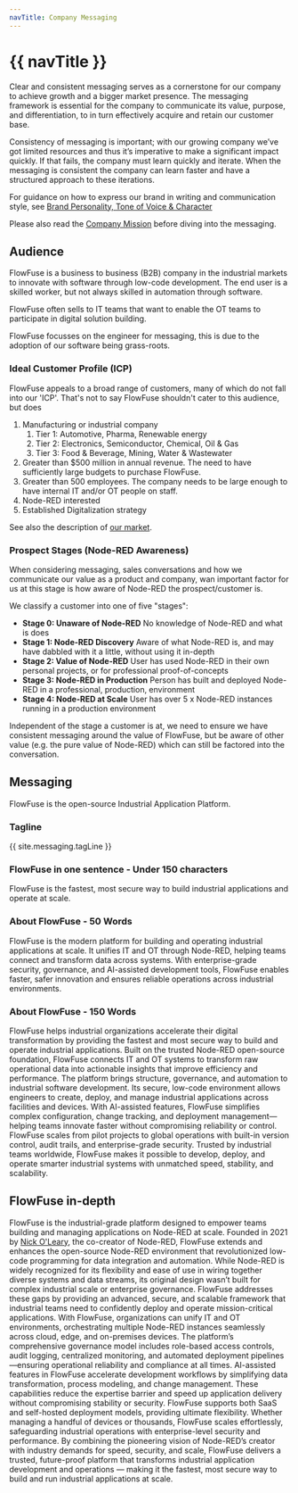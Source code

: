 ```yaml
---
navTitle: Company Messaging
---
```


# {{ navTitle }}

Clear and consistent messaging serves as a cornerstone for our company to
achieve growth and a bigger market presence. The messaging framework is
essential for the company to communicate its value, purpose, and
differentiation, to in turn effectively acquire and retain our customer base.

Consistency of messaging is important; with our growing company we’ve got
limited resources and thus it’s imperative to make a significant impact quickly.
If that fails, the company must learn quickly and iterate. When the messaging is
consistent the company can learn faster and have a structured approach to these
iterations.

For guidance on how to express our brand in writing and communication style, see
[Brand Personality, Tone of Voice & Character](/handbook/marketing/brand-voice/)

Please also read the
[Company Mission](/handbook/company/strategy/#flowfuse%27s-mission) before
diving into the messaging.

## Audience

FlowFuse is a business to business (B2B) company in the industrial markets to
innovate with software through low-code development. The end user is a skilled
worker, but not always skilled in automation through software.

FlowFuse often sells to IT teams that want to enable the OT teams to participate
in digital solution building.

FlowFuse focusses on the engineer for messaging, this is due to the adoption of
our software being grass-roots.

### Ideal Customer Profile (ICP)

FlowFuse appeals to a broad range of customers, many of which do not fall into
our 'ICP'. That's not to say FlowFuse shouldn't cater to this audience, but does

1. Manufacturing or industrial company
   1. Tier 1: Automotive, Pharma, Renewable energy
   1. Tier 2: Electronics, Semiconductor, Chemical, Oil & Gas
   1. Tier 3: Food & Beverage, Mining, Water & Wastewater
1. Greater than $500 million in annual revenue. The need to have sufficiently
   large budgets to purchase FlowFuse.
1. Greater than 500 employees. The company needs to be large enough to have
   internal IT and/or OT people on staff.
1. Node-RED interested
1. Established Digitalization strategy

See also the description of
[our market](/handbook/company/strategy/#the-market).

### Prospect Stages (Node-RED Awareness)

When considering messaging, sales conversations and how we communicate our value
as a product and company, wan important factor for us at this stage is how aware
of Node-RED the prospect/customer is.

We classify a customer into one of five "stages":

- **Stage 0: Unaware of Node-RED** No knowledge of Node-RED and what is does
- **Stage 1: Node-RED Discovery** Aware of what Node-RED is, and may have
  dabbled with it a little, without using it in-depth
- **Stage 2: Value of Node-RED** User has used Node-RED in their own personal
  projects, or for professional proof-of-concepts
- **Stage 3: Node-RED in Production** Person has built and deployed Node-RED in
  a professional, production, environment
- **Stage 4: Node-RED at Scale** User has over 5 x Node-RED instances running in
  a production environment

Independent of the stage a customer is at, we need to ensure we have consistent
messaging around the value of FlowFuse, but be aware of other value (e.g. the
pure value of Node-RED) which can still be factored into the conversation.

## Messaging

FlowFuse is the open-source Industrial Application Platform.

### Tagline

{{ site.messaging.tagLine }}

### FlowFuse in one sentence - Under 150 characters

FlowFuse is the fastest, most secure way to build industrial applications and operate at scale.

### About FlowFuse - 50 Words

FlowFuse is the modern platform for building and operating industrial applications at scale. It unifies IT and OT through Node-RED, helping teams connect and transform data across systems. With enterprise-grade security, governance, and AI-assisted development tools, FlowFuse enables faster, safer innovation and ensures reliable operations across industrial environments.

### About FlowFuse - 150 Words

FlowFuse helps industrial organizations accelerate their digital transformation by providing the fastest and most secure way to build and operate industrial applications. Built on the trusted Node-RED open-source foundation, FlowFuse connects IT and OT systems to transform raw operational data into actionable insights that improve efficiency and performance.
The platform brings structure, governance, and automation to industrial software development. Its secure, low-code environment allows engineers to create, deploy, and manage industrial applications across facilities and devices. With AI-assisted features, FlowFuse simplifies complex configuration, change tracking, and deployment management—helping teams innovate faster without compromising reliability or control.
FlowFuse scales from pilot projects to global operations with built-in version control, audit trails, and enterprise-grade security. Trusted by industrial teams worldwide, FlowFuse makes it possible to develop, deploy, and operate smarter industrial systems with unmatched speed, stability, and scalability.

## FlowFuse in-depth

FlowFuse is the industrial-grade platform designed to empower teams building and managing applications on Node-RED at scale. Founded in 2021 by [Nick O'Leary](/team#nick-oleary), the co-creator of Node-RED, FlowFuse extends and enhances the open-source Node-RED environment that revolutionized low-code programming for data integration and automation.
While Node-RED is widely recognized for its flexibility and ease of use in wiring together diverse systems and data streams, its original design wasn’t built for complex industrial scale or enterprise governance. FlowFuse addresses these gaps by providing an advanced, secure, and scalable framework that industrial teams need to confidently deploy and operate mission-critical applications.
With FlowFuse, organizations can unify IT and OT environments, orchestrating multiple Node-RED instances seamlessly across cloud, edge, and on-premises devices. The platform’s comprehensive governance model includes role-based access controls, audit logging, centralized monitoring, and automated deployment pipelines—ensuring operational reliability and compliance at all times.
AI-assisted features in FlowFuse accelerate development workflows by simplifying data transformation, process modeling, and change management. These capabilities reduce the expertise barrier and speed up application delivery without compromising stability or security.
FlowFuse supports both SaaS and self-hosted deployment models, providing ultimate flexibility. Whether managing a handful of devices or thousands, FlowFuse scales effortlessly, safeguarding industrial operations with enterprise-level security and performance.
By combining the pioneering vision of Node-RED’s creator with industry demands for speed, security, and scale, FlowFuse delivers a trusted, future-proof platform that transforms industrial application development and operations — making it the fastest, most secure way to build and run industrial applications at scale.

